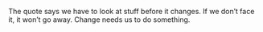 The quote says we have to look at stuff before it changes. If we don’t face it, it won’t go 
away. Change needs us to do something. 